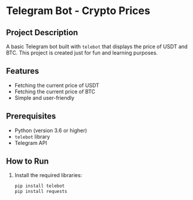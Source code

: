 # Telegram Bot - Crypto Prices  

## Project Description  
A basic Telegram bot built with `telebot` that displays the price of USDT and BTC. This project is created just for fun and learning purposes.  

## Features  
- Fetching the current price of USDT  
- Fetching the current price of BTC  
- Simple and user-friendly  

## Prerequisites  
- Python (version 3.6 or higher)  
- `telebot` library  
- Telegram API  

## How to Run  
1. Install the required libraries:  
   ```bash  
   pip install telebot
   pip install requests  
